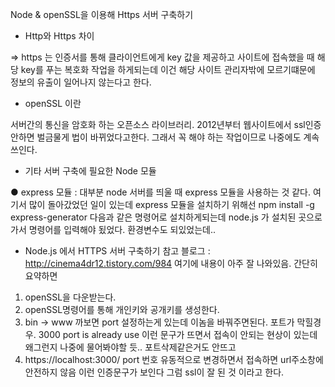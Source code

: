 Node & openSSL을 이용해 Https 서버 구축하기

- Http와 Https 차이 

 => https 는 인증서를 통해 클라이언트에게 key 값을 제공하고 사이트에 접속했을 때 해당 key를 푸는 복호화 작업을 하게되는데 이건 해당 사이트 관리자밖에 모르기떄문에 정보의 유출이 일어나지 않는다고 한다.

- openSSL 이란

서버간의 통신을 암호화 하는 오픈소스 라이브러리.
2012년부터 웹사이트에서 ssl인증안하면 벌금물게 법이 바뀌었다고한다.
그래서 꼭 해야 하는 작업이므로 나중에도 계속 쓰인다.

- 기타 서버 구축에 필요한 Node 모듈

● express 모듈 : 대부분 node 서버를 띄울 때 express 모듈을 사용하는 것 같다. 
여기서 많이 돌아갔었던 일이 있는데 express 모듈을 설치하기 위해선 
npm install -g express-generator 다음과 같은 명령어로 설치하게되는데
node.js 가 설치된 곳으로 가서 명령어를 입력해야 됬었다. 환경변수도 되있었는데..

- Node.js 에서 HTTPS 서버 구축하기
참고 블로그 : http://cinema4dr12.tistory.com/984
여기에 내용이 아주 잘 나와있음. 간단히 요약하면
1.	openSSL을 다운받는다.
2.	openSSL명령어를 통해 개인키와 공개키를 생성한다.
3.	bin -> www 까보면 port 설정하는게 있는데 이놈을 바꿔주면된다. 포트가 막힐경우.
3000 port is already use 이런 문구가 뜨면서 접속이 안되는 현상이 있는데 왜그런지 나중에 물어봐야할 듯.. 포트삭제같은거도 안뜨고
4. https://localhost:3000/ port 번호 유동적으로 변경하면서 접속하면 url주소창에 안전하지 않음 이런 인증문구가 보인다 그럼 ssl이 잘 된 것 이라고 한다.
